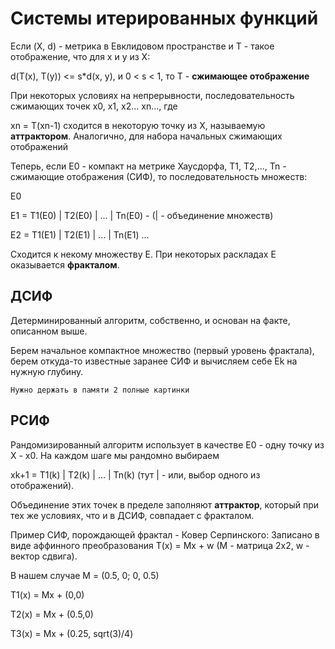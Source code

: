 # Системы итерированных функций #

Если (X, d) - метрика в Евклидовом пространстве и T - такое отображение, что для x и y из X:

d(T(x), T(y)) <= s\*d(x, y), и 0 < s < 1, то T - **сжимающее отображение**

При некоторых условиях на непрерывности, последовательность сжимающих точек x0, x1, x2... xn..., где

xn = T(xn-1) сходится в некоторую точку из X, называемую **аттрактором**. Аналогично, для набора начальных сжимающих отображений

Теперь, если E0 - компакт на метрике Хаусдорфа, T1, T2,..., Tn - сжимающие отображения (СИФ), то последовательность множеств:

E0

E1 = T1(E0) | T2(E0) | ... | Tn(E0) - (| - объединение множеств)

E2 = T1(E1) | T2(E1) | ... | Tn(E1)
...

Сходится к некому множеству E. При некоторых раскладах E оказывается **фракталом**.

## ДСИФ ##
Детерминированный алгоритм, собственно, и основан на факте, описанном выше.

Берем начальное компактное множество (первый уровень фрактала), берем откуда-то известные заранее СИФ и вычисляем себе Ek на нужную глубину.

`Нужно держать в памяти 2 полные картинки`

## РСИФ ##
Рандомизированный алгоритм использует в качестве E0 - одну точку из X - x0. На каждом шаге мы рандомно выбираем

xk+1 = T1(k) | T2(k) | ... | Tn(k) (тут | - или, выбор одного из отображений).

Объединение этих точек в пределе заполняют **аттрактор**, который при тех же условиях, что и в ДСИФ, совпадает с фракталом.


Пример СИФ, порождающей фрактал - Ковер Серпинского: Записано в виде аффинного преобразования T(x) = Mx + w (M - матрица 2x2, w - вектор сдвига).

В нашем случае M = (0.5, 0; 0, 0.5)

T1(x) = Mx + (0,0)

T2(x) = Mx + (0.5,0)

T3(x) = Mx + (0.25, sqrt(3)/4)